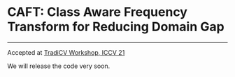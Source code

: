 # CAFT: Class Aware Frequency Transform for Reducing Domain Gap
--- 
Accepted at [TradiCV Workshop, ICCV 21](https://sites.google.com/view/tradicv)

We will release the code very soon.
